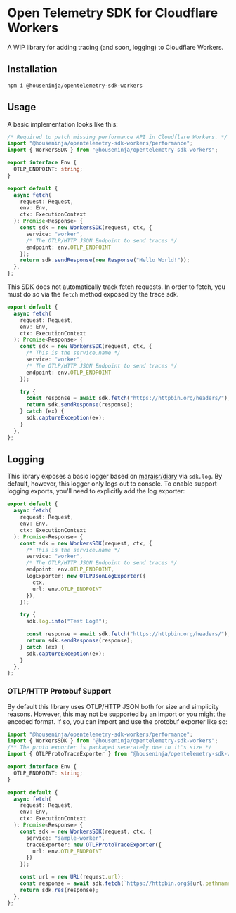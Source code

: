 # Open Telemetry SDK for Cloudflare Workers

A WIP library for adding tracing (and soon, logging) to Cloudflare Workers.

## Installation

```shell
npm i @houseninja/opentelemetry-sdk-workers
```

## Usage

A basic implementation looks like this:

```typescript
/* Required to patch missing performance API in Cloudflare Workers. */
import "@houseninja/opentelemetry-sdk-workers/performance";
import { WorkersSDK } from "@houseninja/opentelemetry-sdk-workers";

export interface Env {
  OTLP_ENDPOINT: string;
}

export default {
  async fetch(
    request: Request,
    env: Env,
    ctx: ExecutionContext
  ): Promise<Response> {
    const sdk = new WorkersSDK(request, ctx, {
      service: "worker",
      /* The OTLP/HTTP JSON Endpoint to send traces */
      endpoint: env.OTLP_ENDPOINT
    });
    return sdk.sendResponse(new Response("Hello World!"));
  },
};
```

This SDK does not automatically track fetch requests. In order to fetch, you must do so via the `fetch` method exposed by the trace sdk.

```typescript
export default {
  async fetch(
    request: Request,
    env: Env,
    ctx: ExecutionContext
  ): Promise<Response> {
    const sdk = new WorkersSDK(request, ctx, {
      /* This is the service.name */
      service: "worker",
      /* The OTLP/HTTP JSON Endpoint to send traces */
      endpoint: env.OTLP_ENDPOINT
    });

    try {
      const response = await sdk.fetch("https://httpbin.org/headers/");
      return sdk.sendResponse(response);
    } catch (ex) {
      sdk.captureException(ex);
    }
  },
};
```

## Logging

This library exposes a basic logger based on [maraisr/diary](https://github.com/maraisr/diary) via `sdk.log`. By default, however, this logger only logs out to console. To enable support logging exports, you'll need to explicitly add the log exporter:

```typescript
export default {
  async fetch(
    request: Request,
    env: Env,
    ctx: ExecutionContext
  ): Promise<Response> {
    const sdk = new WorkersSDK(request, ctx, {
      /* This is the service.name */
      service: "worker",
      /* The OTLP/HTTP JSON Endpoint to send traces */
      endpoint: env.OTLP_ENDPOINT,
      logExporter: new OTLPJsonLogExporter({
        ctx,
        url: env.OTLP_ENDPOINT
      }),
    });

    try {
      sdk.log.info("Test Log!");

      const response = await sdk.fetch("https://httpbin.org/headers/");
      return sdk.sendResponse(response);
    } catch (ex) {
      sdk.captureException(ex);
    }
  },
};
```

### OTLP/HTTP Protobuf Support

By default this library uses OTLP/HTTP JSON both for size and simplicity reasons. However, this may not be supported by an import or you might the encoded format. If so, you can import and use the protobuf exporter like so:

```typescript
import "@houseninja/opentelemetry-sdk-workers/performance";
import { WorkersSDK } from "@houseninja/opentelemetry-sdk-workers";
/** The proto exporter is packaged seperately due to it's size */
import { OTLPProtoTraceExporter } from "@houseninja/opentelemetry-sdk-workers/exporters/OTLPProtoTraceExporter";

export interface Env {
  OTLP_ENDPOINT: string;
}

export default {
  async fetch(
    request: Request,
    env: Env,
    ctx: ExecutionContext
  ): Promise<Response> {
    const sdk = new WorkersSDK(request, ctx, {
      service: "sample-worker",
      traceExporter: new OTLPProtoTraceExporter({
        url: env.OTLP_ENDPOINT
      })
    });

    const url = new URL(request.url);
    const response = await sdk.fetch(`https://httpbin.org${url.pathname}`);
    return sdk.res(response);
  },
};

```
